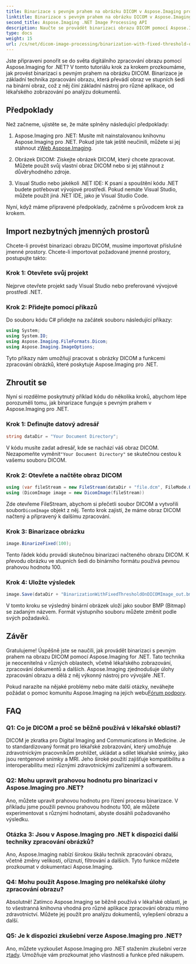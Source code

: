 ```yaml
---
title: Binarizace s pevným prahem na obrázku DICOM v Aspose.Imaging pro .NET
linktitle: Binarizace s pevným prahem na obrázku DICOM v Aspose.Imaging pro .NET
second_title: Aspose.Imaging .NET Image Processing API
description: Naučte se provádět binarizaci obrazu DICOM pomocí Aspose.Imaging for .NET. Podrobný průvodce s příklady kódu.
type: docs
weight: 15
url: /cs/net/dicom-image-processing/binarization-with-fixed-threshold-on-dicom-image/
---
```

Jste připraveni ponořit se do světa digitálního zpracování obrazu pomocí Aspose.Imaging for .NET? V tomto tutoriálu krok za krokem prozkoumáme, jak provést binarizaci s pevným prahem na obrázku DICOM. Binarizace je základní technika zpracování obrazu, která převádí obraz ve stupních šedi na binární obraz, což z něj činí základní nástroj pro různé aplikace, od lékařského zobrazování po analýzu dokumentů.

## Předpoklady

Než začneme, ujistěte se, že máte splněny následující předpoklady:

1.  Aspose.Imaging pro .NET: Musíte mít nainstalovanou knihovnu Aspose.Imaging pro .NET. Pokud jste tak ještě neučinili, můžete si jej stáhnout z[Web Aspose.Imaging](https://releases.aspose.com/imaging/net/).

2. Obrázek DICOM: Získejte obrázek DICOM, který chcete zpracovat. Můžete použít svůj vlastní obraz DICOM nebo si jej stáhnout z důvěryhodného zdroje.

3. Visual Studio nebo jakékoli .NET IDE: K psaní a spouštění kódu .NET budete potřebovat vývojové prostředí. Pokud nemáte Visual Studio, můžete použít jiná .NET IDE, jako je Visual Studio Code.

Nyní, když máme připravené předpoklady, začněme s průvodcem krok za krokem.

## Import nezbytných jmenných prostorů

Chcete-li provést binarizaci obrazu DICOM, musíme importovat příslušné jmenné prostory. Chcete-li importovat požadované jmenné prostory, postupujte takto:

### Krok 1: Otevřete svůj projekt

Nejprve otevřete projekt sady Visual Studio nebo preferované vývojové prostředí .NET.

### Krok 2: Přidejte pomocí příkazů

Do souboru kódu C# přidejte na začátek souboru následující příkazy:

```csharp
using System;
using System.IO;
using Aspose.Imaging.FileFormats.Dicom;
using Aspose.Imaging.ImageOptions;
```

Tyto příkazy nám umožňují pracovat s obrázky DICOM a funkcemi zpracování obrázků, které poskytuje Aspose.Imaging pro .NET.

## Zhroutit se

Nyní si rozdělme poskytnutý příklad kódu do několika kroků, abychom lépe porozuměli tomu, jak binarizace funguje s pevným prahem v Aspose.Imaging pro .NET.

### Krok 1: Definujte datový adresář

```csharp
string dataDir = "Your Document Directory";
```

 V kódu musíte zadat adresář, kde se nachází váš obraz DICOM. Nezapomeňte vyměnit`"Your Document Directory"` se skutečnou cestou k vašemu souboru DICOM.

### Krok 2: Otevřete a načtěte obraz DICOM

```csharp
using (var fileStream = new FileStream(dataDir + "file.dcm", FileMode.Open, FileAccess.Read))
using (DicomImage image = new DicomImage(fileStream))
```

 Zde otevřeme FileStream, abychom si přečetli soubor DICOM a vytvořili soubor`DicomImage` objekt z něj. Tento krok zajistí, že máme obraz DICOM načtený a připravený k dalšímu zpracování.

### Krok 3: Binarizace obrázku

```csharp
image.BinarizeFixed(100);
```

Tento řádek kódu provádí skutečnou binarizaci načteného obrazu DICOM. K převodu obrázku ve stupních šedi do binárního formátu používá pevnou prahovou hodnotu 100.

### Krok 4: Uložte výsledek

```csharp
image.Save(dataDir + "BinarizationWithFixedThresholdOnDICOMImage_out.bmp", new BmpOptions());
```

V tomto kroku se výsledný binární obrázek uloží jako soubor BMP (Bitmap) se zadaným názvem. Formát výstupního souboru můžete změnit podle svých požadavků.

## Závěr

Gratulujeme! Úspěšně jste se naučili, jak provádět binarizaci s pevným prahem na obrazu DICOM pomocí Aspose.Imaging for .NET. Tato technika je neocenitelná v různých oblastech, včetně lékařského zobrazování, zpracování dokumentů a dalších. Aspose.Imaging zjednodušuje úlohy zpracování obrazu a dělá z něj výkonný nástroj pro vývojáře .NET.

Pokud narazíte na nějaké problémy nebo máte další otázky, neváhejte požádat o pomoc komunitu Aspose.Imaging na jejich webu[Fórum podpory](https://forum.aspose.com/).

## FAQ

### Q1: Co je DICOM a proč se běžně používá v lékařské oblasti?

DICOM je zkratka pro Digital Imaging and Communications in Medicine. Je to standardizovaný formát pro lékařské zobrazování, který umožňuje zdravotnickým pracovníkům prohlížet, ukládat a sdílet lékařské snímky, jako jsou rentgenové snímky a MRI. Jeho široké použití zajišťuje kompatibilitu a interoperabilitu mezi různými zdravotnickými zařízeními a softwarem.

### Q2: Mohu upravit prahovou hodnotu pro binarizaci v Aspose.Imaging pro .NET?

Ano, můžete upravit prahovou hodnotu pro řízení procesu binarizace. V příkladu jsme použili pevnou prahovou hodnotu 100, ale můžete experimentovat s různými hodnotami, abyste dosáhli požadovaného výsledku.

### Otázka 3: Jsou v Aspose.Imaging pro .NET k dispozici další techniky zpracování obrázků?

Ano, Aspose.Imaging nabízí širokou škálu technik zpracování obrazu, včetně změny velikosti, oříznutí, filtrování a dalších. Tyto funkce můžete prozkoumat v dokumentaci Aspose.Imaging.

### Q4: Mohu použít Aspose.Imaging pro nelékařské úlohy zpracování obrazu?

Absolutně! Zatímco Aspose.Imaging se běžně používá v lékařské oblasti, je to všestranná knihovna vhodná pro různé aplikace zpracování obrazu mimo zdravotnictví. Můžete jej použít pro analýzu dokumentů, vylepšení obrazu a další.

### Q5: Je k dispozici zkušební verze Aspose.Imaging pro .NET?

 Ano, můžete vyzkoušet Aspose.Imaging pro .NET stažením zkušební verze z[tady](https://releases.aspose.com/). Umožňuje vám prozkoumat jeho vlastnosti a funkce před nákupem.
